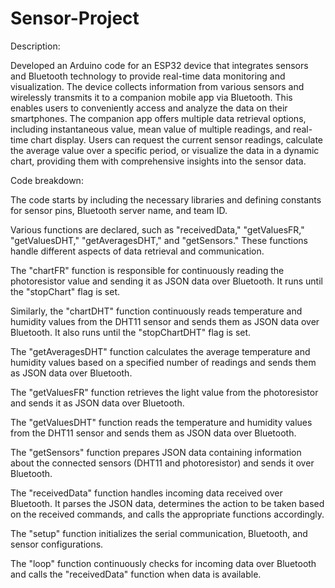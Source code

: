 # Sensor-Project
Description:

Developed an Arduino code for an ESP32 device that integrates sensors and Bluetooth technology to provide real-time data monitoring and visualization. The device collects information from various sensors and wirelessly transmits it to a companion mobile app via Bluetooth. This enables users to conveniently access and analyze the data on their smartphones.
The companion app offers multiple data retrieval options, including instantaneous value, mean value of multiple readings, and real-time chart display. Users can request the current sensor readings, calculate the average value over a specific period, or visualize the data in a dynamic chart, providing them with comprehensive insights into the sensor data.

Code breakdown:

The code starts by including the necessary libraries and defining constants for sensor pins, Bluetooth server name, and team ID.

Various functions are declared, such as "receivedData," "getValuesFR," "getValuesDHT," "getAveragesDHT," and "getSensors." These functions handle different aspects of data retrieval and communication.

The "chartFR" function is responsible for continuously reading the photoresistor value and sending it as JSON data over Bluetooth. It runs until the "stopChart" flag is set.

Similarly, the "chartDHT" function continuously reads temperature and humidity values from the DHT11 sensor and sends them as JSON data over Bluetooth. It also runs until the "stopChartDHT" flag is set.

The "getAveragesDHT" function calculates the average temperature and humidity values based on a specified number of readings and sends them as JSON data over Bluetooth.

The "getValuesFR" function retrieves the light value from the photoresistor and sends it as JSON data over Bluetooth.

The "getValuesDHT" function reads the temperature and humidity values from the DHT11 sensor and sends them as JSON data over Bluetooth.

The "getSensors" function prepares JSON data containing information about the connected sensors (DHT11 and photoresistor) and sends it over Bluetooth.

The "receivedData" function handles incoming data received over Bluetooth. It parses the JSON data, determines the action to be taken based on the received commands, and calls the appropriate functions accordingly.

The "setup" function initializes the serial communication, Bluetooth, and sensor configurations.

The "loop" function continuously checks for incoming data over Bluetooth and calls the "receivedData" function when data is available.
